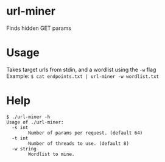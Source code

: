 # url-miner
Finds hidden GET params  

# Usage
Takes target urls from stdin, and a wordlist using the `-w` flag  
Example: `$ cat endpoints.txt | url-miner -w wordlist.txt`  

# Help
```
$ ./url-miner -h
Usage of ./url-miner:
  -s int
    	Number of params per request. (default 64)
  -t int
    	Number of threads to use. (default 8)
  -w string
    	Wordlist to mine.
```
